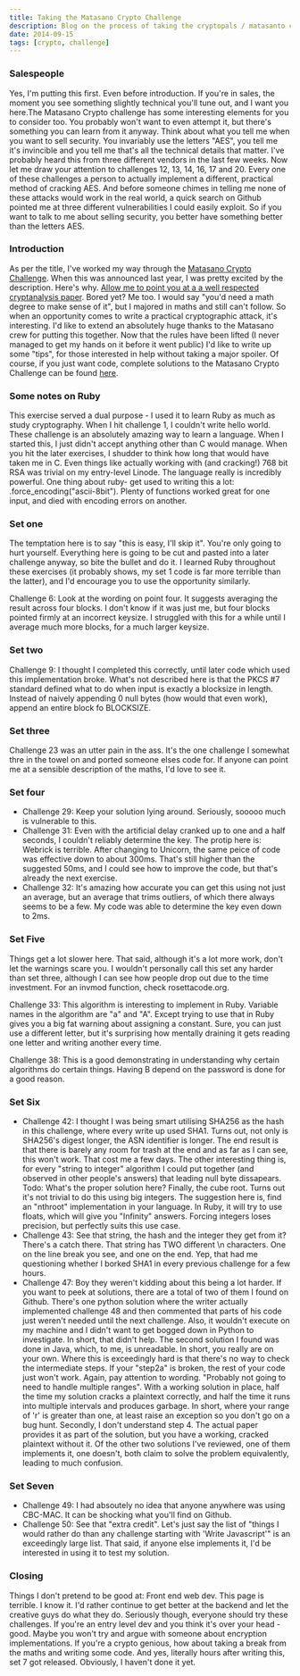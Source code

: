 ```yaml
---
title: Taking the Matasano Crypto Challenge
description: Blog on the process of taking the cryptopals / matasanto crypto chalenge
date: 2014-09-15
tags: [crypto, challenge]
---
```


### Salespeople

Yes, I'm putting this first. Even before introduction. If you're in sales, the moment you see something slightly technical you'll tune out, and I want you here.The Matasano Crypto challenge has some interesting elements for you to consider too. You probably won't want to even attempt it, but there's something you can learn from it anyway.
 Think about what you tell me when you want to sell security. You invariably use the letters "AES", you tell me it's invincible and you tell me that's all the technical details that matter. I've probably heard this from three different vendors in the last few weeks. Now let me draw your attention to challenges 12, 13, 14, 16, 17 and 20. Every one of these challenges a person to actually implement a different, practical method of cracking AES. And before someone chimes in telling me none of these attacks would work in the real world, a quick search on Github pointed me at three different vulnerabilities I could easily exploit.
 So if you want to talk to me about selling security, you better have something better than the letters AES. 

### Introduction

As per the title, I've worked my way through the [Matasano Crypto Challenge](http://cryptopals.com/). When this was announced last year, I was pretty excited by the description. Here's why. [Allow me to point you at a a well respected cryptanalysis paper](http://eprint.iacr.org/2009/317.pdf). Bored yet? Me too. I would say "you'd need a math degree to make sense of it", but I majored in maths and still can't follow. So when an opportunity comes to write a practical cryptographic attack, it's interesting. I'd like to extend an absolutely huge thanks to the Matasano crew for putting this together.
 Now that the rules have been lifted (I never managed to get my hands on it before it went public) I'd like to write up some "tips", for those interested in help without taking a major spoiler. Of course, if you just want code, complete solutions to the Matasano Crypto Challenge can be found [here](https://github.com/technion/matasano_challenge). 

### Some notes on Ruby

This exercise served a dual purpose - I used it to learn Ruby as much as study cryptography. When I hit challenge 1, I couldn't write hello world. These challenge is an absolutely amazing way to learn a language. When I started this, I just didn't accept anything other than C would manage. When you hit the later exercises, I shudder to think how long that would have taken me in C. Even things like actually working with (and cracking!) 768 bit RSA was trivial on my entry-level Linode. The language really is incredibly powerful. One thing about ruby- get used to writing this a lot: .force_encoding("ascii-8bit"). Plenty of functions worked great for one input, and died with encoding errors on another. 

### Set one

The temptation here is to say "this is easy, I'll skip it". You're only going to hurt yourself. Everything here is going to be cut and pasted into a later challenge anyway, so bite the bullet and do it. I learned Ruby throughout these exercises (it probably shows, my set 1 code is far more terrible than the latter), and I'd encourage you to use the opportunity similarly. 

Challenge 6: Look at the wording on point four. It suggests averaging the result across four blocks. I don't know if it was just me, but four blocks pointed firmly at an incorrect keysize. I struggled with this for a while until I average much more blocks, for a much larger keysize. 

### Set two

Challenge 9: I thought I completed this correctly, until later code which used this implementation broke. What's not described here is that the PKCS #7 standard defined what to do when input is exactly a blocksize in length. Instead of naively appending 0 null bytes (how would that even work), append an entire block fo BLOCKSIZE. 

### Set three

Challenge 23 was an utter pain in the ass. It's the one challenge I somewhat thre in the towel on and ported someone elses code for. If anyone can point me at a sensible description of the maths, I'd love to see it. 

### Set four

- Challenge 29: Keep your solution lying around. Seriously, sooooo much is vulnerable to this.
- Challenge 31: Even with the artificial delay cranked up to one and a half seconds, I couldn't reliably determine the key. The protip here is: Webrick is terrible. After changing to Unicorn, the same peice of code was effective down to about 300ms. That's still higher than the suggested 50ms, and I could see how to improve the code, but that's already the next exercise.
- Challenge 32: It's amazing how accurate you can get this using not just an average, but an average that trims outliers, of which there always seems to be a few. My code was able to determine the key even down to 2ms. 

### Set Five

Things get a lot slower here. That said, although it's a lot more work, don't let the warnings scare you. I wouldn't personally call this set any harder than set three, although I can see how people drop out due to the time investment.
 For an invmod function, check rosettacode.org. 

Challenge 33: This algorithm is interesting to implement in Ruby. Variable names in the algorithm are "a" and "A". Except trying to use that in Ruby gives you a big fat warning about assigning a constant. Sure, you can just use a different letter, but it's surprising how mentally draining it gets reading one letter and writing another every time. 

Challenge 38: This is a good demonstrating in understanding why certain algorithms do certain things. Having B depend on the password is done for a good reason. 

### Set Six

- Challenge 42: I thought I was being smart utilising SHA256 as the hash in this challenge, where every write up used SHA1. Turns out, not only is SHA256's digest longer, the ASN identifier is longer. The end result is that there is barely any room for trash at the end and as far as I can see, this won't work. That cost me a few days. The other interesting thing is, for every "string to integer" algorithm I could put together (and observed in other people's answers) that leading null byte dissapears. Todo: What's the proper solution here?
 Finally, the cube root. Turns out it's not trivial to do this using big integers. The suggestion here is, find an "nthroot" implementation in your language. In Ruby, it will try to use floats, which will give you "Infinity" answers. Forcing integers loses precision, but perfectly suits this use case.
- Challenge 43: See that string, the hash and the integer they get from it? There's a catch there. That string has TWO different \n characters. One on the line break you see, and one on the end. Yep, that had me questioning whether I borked SHA1 in every previous challenge for a few hours.
- Challenge 47: Boy they weren't kidding about this being a lot harder. If you want to peek at solutions, there are a total of two of them I found on Github. There's one python solution where the writer actually implemented challenge 48 and then commented that parts of his code just weren't needed until the next challenge. Also, it wouldn't execute on my machine and I didn't want to get bogged down in Python to investigate. In short, that didn't help. The second solution I found was done in Java, which, to me, is unreadable. In short, you really are on your own. Where this is exceedingly hard is that there's no way to check the intermediate steps. If your "step2a" is broken, the rest of your code just won't work.
 Again, pay attention to wording. "Probably not going to need to handle multiple ranges". With a working solution in place, half the time my solution cracks a plaintext correctly, and half the time it runs into multiple intervals and produces garbage. In short, where your range of 'r' is greater than one, at least raise an exception so you don't go on a bug hunt. Secondly, I don't understand step 4. The actual paper provides it as part of the solution, but you have a working, cracked plaintext without it. Of the other two solutions I've reviewed, one of them implements it, one doesn't, both claim to solve the problem equivalently, leading to much confusion. 

### Set Seven

- Challenge 49: I had absoutely no idea that anyone anywhere was using CBC-MAC. It can be shocking what you'll find on Github.
- Challenge 50: See that "extra credit". Let's just say the list of "things I would rather do than any challenge starting with 'Write Javascript'" is an exceedingly large list. That said, if anyone else implements it, I'd be interested in using it to test my solution. 

### Closing

Things I don't pretend to be good at: Front end web dev. This page is terrible. I know it. I'd rather continue to get better at the backend and let the creative guys do what they do.
 Seriously though, everyone should try these challenges. If you're an entry level dev and you think it's over your head - good. Maybe you won't try and argue with someone about encryption implementations. If you're a crypto genious, how about taking a break from the maths and writing some code. 
And yes, literally hours after writing this, set 7 got released. Obviously, I haven't done it yet.
